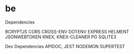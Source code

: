# be

Dependencies

BCRYPTJS
CORS
CROSS-ENV
DOTENV
EXPRESS
HELMENT
JSONWEBTOKEN
KNEX,
KNEX-CLEANER
PG
SQLITE3

Dev Dependencies 
APIDOC,
JEST
NODEMON
SUPERTEST

